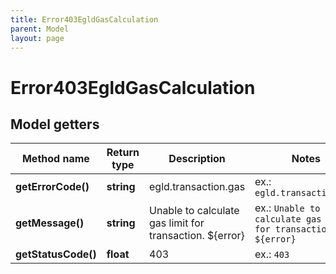```yaml
---
title: Error403EgldGasCalculation
parent: Model
layout: page
---
```


# Error403EgldGasCalculation

## Model getters

Method name | Return type | Description | Notes
------------ | ------------- | ------------- | -------------
**getErrorCode()** | **string** | egld.transaction.gas | ex.: `egld.transaction.gas`
**getMessage()** | **string** | Unable to calculate gas limit for transaction. ${error} | ex.: `Unable to calculate gas limit for transaction. ${error}`
**getStatusCode()** | **float** | 403 | ex.: `403`

